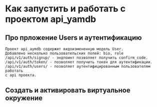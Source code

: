 # Как запустить и работать с проектом api_yamdb

## Про прложение Users и аутентификацию

    Проект api_aymdb содержит видоизмененную модель User.
    Добавлено несколько пользовательских полей: bio, role
    /api/v1/auth/signup/ - эндпоинт позволяет получить confirm_code.
    /api/v1/auth/token/ - позволяет получить токен для аутентификации.
    /api/v1/auth/users/ - позволяет аутентифицированным пользователям работать
    с api проекта.

## Cоздать и активировать виртуальное окружение